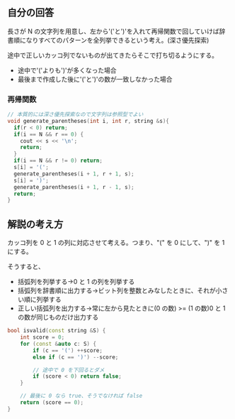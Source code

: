 ## 自分の回答

長さが N の文字列を用意し、左から'('と')'を入れて再帰関数で回していけば辞書順になりすべてのパターンを全列挙できるという考え。(深さ優先探索)

途中で正しいカッコ列でないものが出てきたらそこで打ち切るようにする。

- 途中で'('よりも')'が多くなった場合
- 最後まで作成した後に'('と')'の数が一致しなかった場合

### 再帰関数

```cpp
// 本質的には深さ優先探索なので文字列は参照型でよい
void generate_parentheses(int i, int r, string &s){
  if(r < 0) return;
  if(i == N && r == 0) {
    cout << s << '\n';
    return;
  }
  if(i == N && r != 0) return;
  s[i] = '(';
  generate_parentheses(i + 1, r + 1, s);
  s[i] = ')';
  generate_parentheses(i + 1, r - 1, s);
  return;
}
```

## 解説の考え方

カッコ列を 0 と 1 の列に対応させて考える。つまり、"(" を 0 にして、")" を 1 にする。

そうすると、

- 括弧列を列挙する$\rightarrow$0 と 1 の列を列挙する
- 括弧列を辞書順に出力する$\rightarrow$ビット列を整数とみなしたときに、それが小さい順に列挙する
- 正しい括弧列を出力する$\rightarrow$常に左から見たときに(0 の数) >= (1 の数)0 と 1 の数が同じものだけ出力する

```cpp
bool isvalid(const string &S) {
    int score = 0;
    for (const &auto c: S) {
        if (c == '(') ++score;
        else if (c == ')') --score;

        // 途中で 0 を下回るとダメ
        if (score < 0) return false;
    }

    // 最後に 0 なら true、そうでなければ false
    return (score == 0);
}
```
